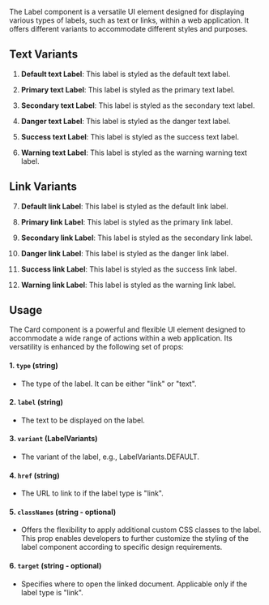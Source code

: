 The Label component is a versatile UI element designed for displaying various types of labels, such as text or links, within a web application. It offers different variants to accommodate different styles and purposes.

## Text Variants

1. **Default text Label**: This label is styled as the default text label.

2. **Primary text Label**: This label is styled as the primary text label.

3. **Secondary text Label**: This label is styled as the secondary text label.

4. **Danger text Label**: This label is styled as the danger text label.

5. **Success text Label**: This label is styled as the success text label.

6. **Warning text Label**: This label is styled as the warning warning text label.

## Link Variants

7. **Default link Label**: This label is styled as the default link label.

8. **Primary link Label**: This label is styled as the primary link label.

9.  **Secondary link Label**: This label is styled as the secondary link label.

10. **Danger link Label**: This label is styled as the danger link label.

11. **Success link Label**: This label is styled as the success link label.

12. **Warning link Label**: This label is styled as the warning link label.

## Usage

The Card component is a powerful and flexible UI element designed to accommodate a wide range of actions within a web application. Its versatility is enhanced by the following set of props:

#### 1. `type` (string)

* The type of the label. It can be either "link" or "text".

#### 2. `label` (string)

* The text to be displayed on the label.

#### 3. `variant` (LabelVariants)

* The variant of the label, e.g., LabelVariants.DEFAULT.

#### 4. `href` (string)

* The URL to link to if the label type is "link".

#### 5. `classNames` (string - optional)

* Offers the flexibility to apply additional custom CSS classes to the label. This prop enables developers to further customize the styling of the label component according to specific design requirements.

#### 6. `target` (string - optional)

* Specifies where to open the linked document. Applicable only if the label type is "link".